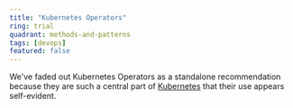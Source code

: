 ```yaml
---
title: "Kubernetes Operators"
ring: trial
quadrant: methods-and-patterns
tags: [devops]
featured: false
---
```


We've faded out Kubernetes Operators as a standalone recommendation because they are such a central part of [Kubernetes](../platforms-and-operations/kubernetes.html) that their use appears self-evident.
